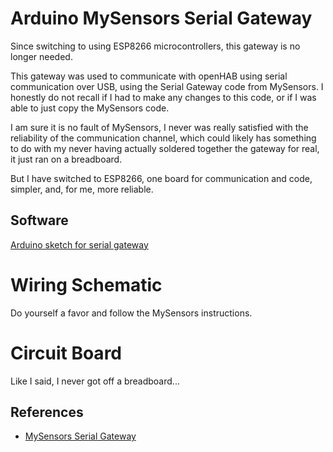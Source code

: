 # Arduino MySensors Serial Gateway

Since switching to using ESP8266 microcontrollers, this gateway is no longer needed.

This gateway was used to communicate with openHAB using serial communication over USB, using the Serial Gateway code from MySensors. I honestly do not recall if I had to make any changes to this code, or if I was able to just copy the MySensors code.

I am sure it is no fault of MySensors, I never was really satisfied with the reliability of the communication channel, which could likely has something to do with my never having actually soldered together the gateway for real, it just ran on a breadboard.

But I have switched to ESP8266, one board for communication and code, simpler, and, for me, more reliable.

## Software

[Arduino sketch for serial gateway](SerialGateway)

# Wiring Schematic

Do yourself a favor and follow the MySensors instructions.

# Circuit Board

Like I said, I never got off a breadboard...

## References
 - [MySensors Serial Gateway](https://mysensors.org/build/serial_gateway)
